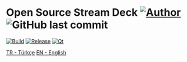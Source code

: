 # Open Source Stream Deck [![Author](https://img.shields.io/badge/-%40haknkayaa-blue)](https://github.com/haknkayaa) ![GitHub last commit](https://img.shields.io/github/last-commit/haknkayaa/streamDeck)


[![Build](https://img.shields.io/badge/platform-Windows-brightgreen)](https://github.com/haknkayaa/streamDeck) 
[![Release](https://img.shields.io/badge/release-v0.1-blue)](https://github.com/haknkayaa/streamDeck) 
[![Qt](https://img.shields.io/badge/Qt-5.12.3-blue)](https://github.com/haknkayaa/streamDeck)


[TR - Türkçe](https://github.com/haknkayaa/streamDeck)
[EN - English](https://github.com/haknkayaa/streamDeck/blob/master/README-Eng.md)